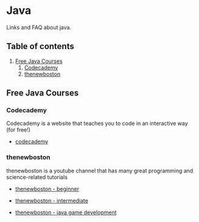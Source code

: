 # Java
Links and FAQ about java.

## Table of contents
1. [Free Java Courses](free-java-courses)
    1. [Codecademy](codecademy)
    2. [thenewboston](thenewboston)

## Free Java Courses

### Codecademy
Codecademy is a website that teaches you to code in an interactive way (for free!)

* [codecademy](https://www.codecademy.com/learn/learn-java)

### thenewboston
thenewboston is a youtube channel that has many great programming and science-related tutorials

* [thenewboston - beginner](https://m.youtube.com/playlist?list=PLFE2CE09D83EE3E28)

* [thenewboston - intermediate](https://m.youtube.com/playlist?list=PL27BCE863B6A864E3)

* [thenewboston - java game development](https://m.youtube.com/playlist?list=PLA331A6709F40B79D)
